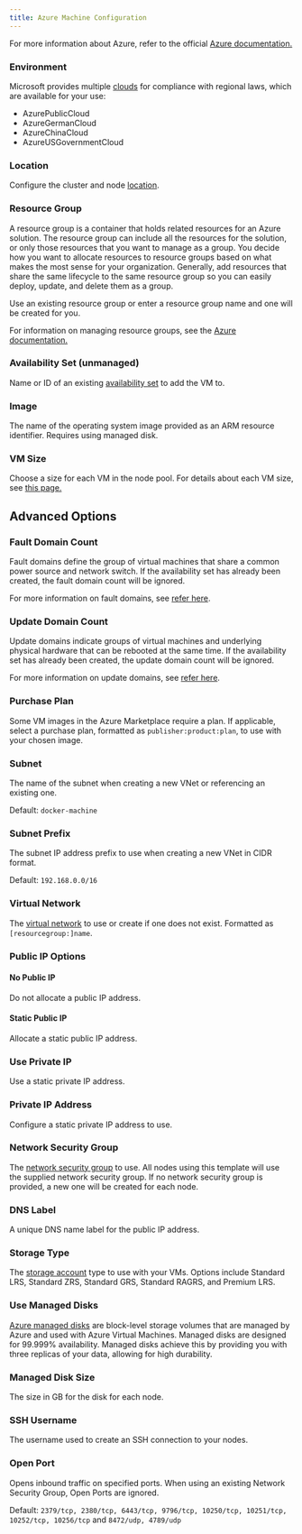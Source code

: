 ```yaml
---
title: Azure Machine Configuration
---
```


For more information about Azure, refer to the official [Azure documentation.](https://docs.microsoft.com/en-us/azure/?product=featured)

### Environment

Microsoft provides multiple [clouds](https://docs.microsoft.com/en-us/cli/azure/cloud?view=azure-cli-latest) for compliance with regional laws, which are available for your use:

- AzurePublicCloud
- AzureGermanCloud
- AzureChinaCloud
- AzureUSGovernmentCloud

### Location

Configure the cluster and node [location](https://docs.microsoft.com/en-us/azure/virtual-machines/regions).

### Resource Group

A resource group is a container that holds related resources for an Azure solution. The resource group can include all the resources for the solution, or only those resources that you want to manage as a group. You decide how you want to allocate resources to resource groups based on what makes the most sense for your organization. Generally, add resources that share the same lifecycle to the same resource group so you can easily deploy, update, and delete them as a group.

Use an existing resource group or enter a resource group name and one will be created for you.

For information on managing resource groups, see the [Azure documentation.](https://docs.microsoft.com/en-us/azure/azure-resource-manager/management/manage-resource-groups-portal)

### Availability Set (unmanaged)

Name or ID of an existing [availability set](https://docs.microsoft.com/en-us/azure/virtual-machines/availability-set-overview) to add the VM to.

### Image

The name of the operating system image provided as an ARM resource identifier. Requires using managed disk.

### VM Size

Choose a size for each VM in the node pool. For details about each VM size, see [this page.](https://azure.microsoft.com/en-us/pricing/details/virtual-machines/linux/)

## Advanced Options

### Fault Domain Count

Fault domains define the group of virtual machines that share a common power source and network switch. If the availability set has already been created, the fault domain count will be ignored.

For more information on fault domains, see [refer here](https://docs.microsoft.com/en-us/azure/virtual-machines/availability-set-overview#how-do-availability-sets-work).

### Update Domain Count

Update domains indicate groups of virtual machines and underlying physical hardware that can be rebooted at the same time. If the availability set has already been created, the update domain count will be ignored.

For more information on update domains, see [refer here](https://docs.microsoft.com/en-us/azure/virtual-machines/availability-set-overview#how-do-availability-sets-work).

### Purchase Plan

Some VM images in the Azure Marketplace require a plan. If applicable, select a purchase plan, formatted as `publisher:product:plan`, to use with your chosen image.

### Subnet

The name of the subnet when creating a new VNet or referencing an existing one.

Default: `docker-machine`

### Subnet Prefix

The subnet IP address prefix to use when creating a new VNet in CIDR format.

Default: `192.168.0.0/16`

### Virtual Network

The [virtual network](https://docs.microsoft.com/en-us/azure/virtual-network/virtual-networks-overview) to use or create if one does not exist. Formatted as `[resourcegroup:]name`.

### Public IP Options

#### No Public IP

Do not allocate a public IP address.

#### Static Public IP

Allocate a static public IP address.

### Use Private IP

Use a static private IP address.

### Private IP Address

Configure a static private IP address to use.

### Network Security Group

The [network security group](https://docs.microsoft.com/en-us/azure/virtual-network/network-security-groups-overview) to use. All nodes using this template will use the supplied network security group. If no network security group is provided, a new one will be created for each node.

### DNS Label

A unique DNS name label for the public IP address.

### Storage Type

The [storage account](https://docs.microsoft.com/en-us/azure/storage/common/storage-account-overview) type to use with your VMs. Options include Standard LRS, Standard ZRS, Standard GRS, Standard RAGRS, and Premium LRS.

### Use Managed Disks

[Azure managed disks](https://docs.microsoft.com/en-us/azure/virtual-machines/managed-disks-overview) are block-level storage volumes that are managed by Azure and used with Azure Virtual Machines. Managed disks are designed for 99.999% availability. Managed disks achieve this by providing you with three replicas of your data, allowing for high durability.

### Managed Disk Size

The size in GB for the disk for each node.

### SSH Username

The username used to create an SSH connection to your nodes.

### Open Port

Opens inbound traffic on specified ports. When using an existing Network Security Group, Open Ports are ignored.

Default: `2379/tcp, 2380/tcp, 6443/tcp, 9796/tcp, 10250/tcp, 10251/tcp, 10252/tcp, 10256/tcp` and `8472/udp, 4789/udp`